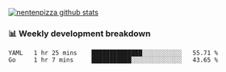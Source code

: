 [![nentenpizza github stats](https://github-readme-stats.vercel.app/api?username=nentenpizza&count_private=true)](https://github.com/anuraghazra/github-readme-stats)

### 📊 Weekly development breakdown
<!--START_SECTION:waka-->
```text
YAML   1 hr 25 mins    ██████████████░░░░░░░░░░░   55.71 % 
Go     1 hr 7 mins     ███████████░░░░░░░░░░░░░░   43.65 % 
```
<!--END_SECTION:waka-->


